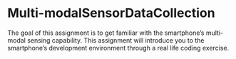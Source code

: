 # Multi-modalSensorDataCollection
The goal of this assignment is to get familiar with the smartphone’s multi-modal sensing capability. This assignment will introduce you to the smartphone’s development environment through a real life coding exercise.
